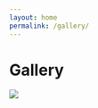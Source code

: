 ```yaml
---
layout: home
permalink: /gallery/
---
```


# Gallery

<img src="/photos/assets/img/IMG-20230622-WA0009.jpg">